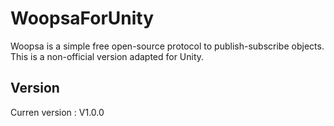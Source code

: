 # WoopsaForUnity
Woopsa is a simple free open-source protocol to publish-subscribe objects. This is a non-official version adapted for Unity.

## Version
Curren version : V1.0.0
